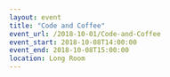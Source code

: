 ```yaml
---
layout: event
title: "Code and Coffee"
event_url: /2018-10-01/Code-and-Coffee
event_start: 2018-10-08T14:00:00
event_end: 2018-10-08T15:00:00
location: Long Room
---
```

